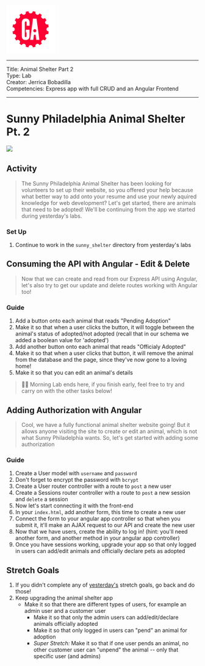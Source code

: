 ![](/ga_cog.png)

---
Title: Animal Shelter Part 2<br>
Type: Lab<br>
Creator: Jerrica Bobadilla<br>
Competencies: Express app with full CRUD and an Angular Frontend

---

# Sunny Philadelphia Animal Shelter Pt. 2

![](https://i.investopedia.com/content/short_article/3_reasons_why_pet_st/shutterstock_124152457_pet_stocks.jpg)

## Activity 

> The Sunny Philadelphia Animal Shelter has been looking for volunteers to set up their website, so you offered your help because what better way to add onto your resume and use your newly aquired knowledge for web development? Let's get started, there are animals that need to be adopted! We'll be continuing from the app we started during yesterday's labs.

### Set Up

1. Continue to work in the `sunny_shelter` directory from yesterday's labs 

## Consuming the API with Angular - Edit & Delete

> Now that we can create and read from our Express API using Angular, let's also try to get our update and delete routes working with Angular too!

### Guide 

1. Add a button onto each animal that reads "Pending Adoption"
1. Make it so that when a user clicks the button, it will toggle between the animal's status of adopted/not adopted (recall that in our schema we added a boolean value for 'adopted') 
1. Add another button onto each animal that reads "Officialy Adopted" 
1. Make it so that when a user clicks that button, it will remove the animal from the database and the page, since they've now gone to a loving home!
1. Make it so that you can edit an animal's details 

> :dog::cat: Morning Lab ends here, if you finish early, feel free to try and carry on with the other tasks below! 

## Adding Authorization with Angular 

> Cool, we have a fully functional animal shelter website going! But it allows anyone visiting the site to create or edit an animal, which is not what Sunny Philadelphia wants. So, let's get started with adding some authorization

### Guide 

1. Create a User model with `username` and `password` 
1. Don't forget to encrypt the password with `bcrypt` 
1. Create a User router controller with a route to `post` a new user 
1. Create a Sessions router controller with a route to `post` a new session and `delete` a session
1. Now let's start connecting it with the front-end
1. In your `index.html`, add another form, this time to create a new user 
1. Connect the form to your angular app controller so that when you submit it, it'll make an AJAX request to our API and create the new user
1. Now that we have users, create the ability to log in! (hint: you'll need another form, and another method in your angular app controller)
1. Once you have sessions working, upgrade your app so that only logged in users can add/edit animals and officially declare pets as adopted

## Stretch Goals 

1. If you didn't complete any of [yesterday's](/unit_3/w08d01/student_labs/README.md) stretch goals, go back and do those!
1. Keep upgrading the animal shelter app 
    - Make it so that there are different types of users, for example an admin user and a customer user 
      - Make it so that only the admin users can add/edit/declare animals officially adopted
      - Make it so that only logged in users can "pend" an animal for adoption 
      - _Super Stretch:_ Make it so that if one user pends an animal, no other customer user can "unpend" the animal -- only that specific user (and admins)    
